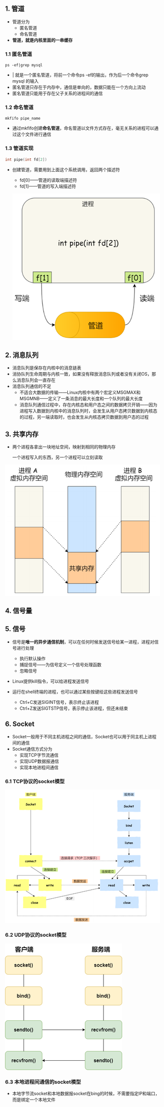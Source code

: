 ## 1. 管道

* 管道分为
  * 匿名管道
  * 命名管道
* **管道，就是内核里面的一串缓存**

### 1.1 匿名管道

```shell
ps -ef|grep mysql
```

* | 就是一个匿名管道，将前一个命令ps -ef的输出，作为后一个命令grep mysql 的输入
* 匿名管道只存在于内存中，通信是单向的，数据只能在一个方向上流动
* 匿名管道只能用于存在父子关系的进程间的通信

### 1.2 命名管道

```shell
mkfifo pipe_name
```

* 通过mkfifo创建**命名管道**，命名管道以文件方式存在，毫无关系的进程可以通过这个文件进行通信

### 1.3 管道实现

```c
int pipe(int fd[2])
```

* 创建管道，需要用到上面这个系统调用，返回两个描述符

  * fd[0]——管道的读取端描述符
  * fd[1]——管道的写入端描述符

  ![26](p\26.png)





## 2. 消息队列

* 消息队列是保存在内核中的消息链表
* 消协队列生命周期与内核一致，如果没有释放消息队列或者没有关闭OS，那么消息队列会一直存在
* 消息队列通信的不足
  * 不适合大数据的传输——Linux内核中有两个宏定义MSGMAX和MSGMNB——定义了一条消息的最大长度和一个队列的最大长度
  * 消息队列通信过程中，存在内核态和用户态之间的数据拷贝开销——因为进程写入数据到内核中的消息队列时，会发生从用户态拷贝数据到内核态的过程，另一端读取时，也会发生从内核态拷贝数据到用户态的过程

## 3. 共享内存

* 两个进程各拿出一块地址空间，映射到相同的物理内存

  一个进程写入的东西，另一个进程可以立刻读取

![27](p\27.png)

## 4. 信号量



## 5. 信号

* 信号是**唯一的异步通信机制**，可以在任何时候发送信号给某一进程，进程对信号进行处理
  * 执行默认操作
  * 捕捉信号——为信号定义一个信号处理函数
  * 忽略信号

* Linux提供kill指令，可以给进程发送信号
* 运行在shell终端的进程，也可以通过某些按键给这些进程发送信号
  * Ctrl+C发送SIGINT信号，表示终止该进程
  * Ctrl+Z发送SIGTSTP信号，表示停止该进程，但还未结束



## 6. Socket

* Socket一般用于不同主机进程之间的通信，Socket也可以用于同主机上进程间的通信
* Socket通信方式分为
  * 实现TCP字节流通信
  * 实现UDP数据报通信
  * 实现本地进程间通信

### 6.1 TCP协议的socket模型

![28](p\28.png)

### 6.2 UDP协议的socket模型

![29](p\29.png)



### 6.3 本地进程间通信的socket模型

* 本地字节流socket和本地数据报socket在bing的时候，不需要指定IP和端口，而是绑定一个本地文件